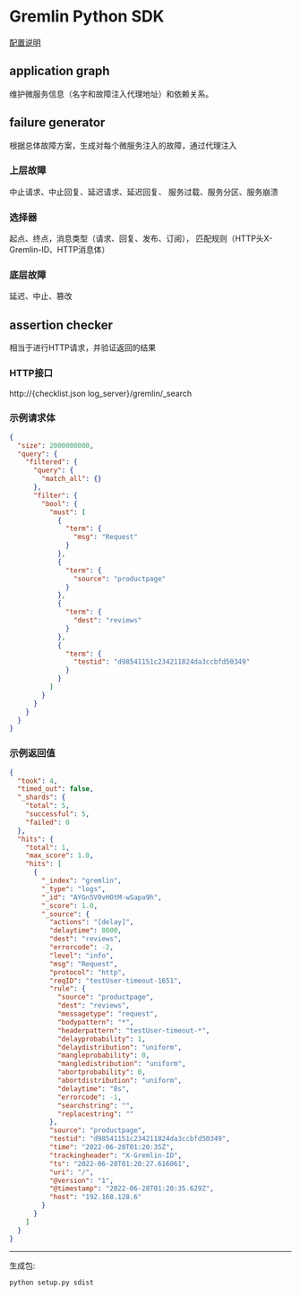 # Gremlin Python SDK

[配置说明](./CONFIG.md)

## application graph

维护微服务信息（名字和故障注入代理地址）和依赖关系。

## failure generator

根据总体故障方案，生成对每个微服务注入的故障，通过代理注入

### 上层故障

中止请求、中止回复、延迟请求、延迟回复、
服务过载、服务分区、服务崩溃

### 选择器

起点、终点，消息类型（请求、回复、发布、订阅），
匹配规则（HTTP头X-Gremlin-ID、HTTP消息体）

### 底层故障

延迟、中止、篡改

## assertion checker

相当于进行HTTP请求，并验证返回的结果

### HTTP接口

http://{checklist.json log_server}/gremlin/_search

### 示例请求体

```json
{
  "size": 2000000000,
  "query": {
    "filtered": {
      "query": {
        "match_all": {}
      },
      "filter": {
        "bool": {
          "must": [
            {
              "term": {
                "msg": "Request"
              }
            },
            {
              "term": {
                "source": "productpage"
              }
            },
            {
              "term": {
                "dest": "reviews"
              }
            },
            {
              "term": {
                "testid": "d98541151c234211824da3ccbfd50349"
              }
            }
          ]
        }
      }
    }
  }
}
```

### 示例返回值

```json
{
  "took": 4,
  "timed_out": false,
  "_shards": {
    "total": 5,
    "successful": 5,
    "failed": 0
  },
  "hits": {
    "total": 1,
    "max_score": 1.0,
    "hits": [
      {
        "_index": "gremlin",
        "_type": "logs",
        "_id": "AYGn5V0vHOtM-wSapa9h",
        "_score": 1.0,
        "_source": {
          "actions": "[delay]",
          "delaytime": 8000,
          "dest": "reviews",
          "errorcode": -2,
          "level": "info",
          "msg": "Request",
          "protocol": "http",
          "reqID": "testUser-timeout-1651",
          "rule": {
            "source": "productpage",
            "dest": "reviews",
            "messagetype": "request",
            "bodypattern": "*",
            "headerpattern": "testUser-timeout-*",
            "delayprobability": 1,
            "delaydistribution": "uniform",
            "mangleprobability": 0,
            "mangledistribution": "uniform",
            "abortprobability": 0,
            "abortdistribution": "uniform",
            "delaytime": "8s",
            "errorcode": -1,
            "searchstring": "",
            "replacestring": ""
          },
          "source": "productpage",
          "testid": "d98541151c234211824da3ccbfd50349",
          "time": "2022-06-28T01:20:35Z",
          "trackingheader": "X-Gremlin-ID",
          "ts": "2022-06-28T01:20:27.616061",
          "uri": "/",
          "@version": "1",
          "@timestamp": "2022-06-28T01:20:35.629Z",
          "host": "192.168.128.6"
        }
      }
    ]
  }
}
```

---
生成包:

```commandline
python setup.py sdist
```
